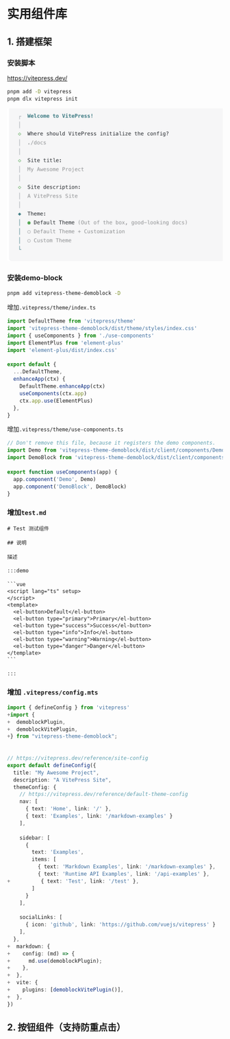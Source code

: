 # 实用组件库

## 1. 搭建框架

### 安装脚本

https://vitepress.dev/

```sh
pnpm add -D vitepress
pnpm dlx vitepress init
```

![Alt text](image.png)

### 安装demo-block

```sh
pnpm add vitepress-theme-demoblock -D
```

增加`.vitepress/theme/index.ts` 

```ts
import DefaultTheme from 'vitepress/theme'
import 'vitepress-theme-demoblock/dist/theme/styles/index.css'
import { useComponents } from './use-components'
import ElementPlus from 'element-plus'
import 'element-plus/dist/index.css'

export default {
  ...DefaultTheme,
  enhanceApp(ctx) {
    DefaultTheme.enhanceApp(ctx)
    useComponents(ctx.app)
    ctx.app.use(ElementPlus)
  },
}

```

增加`.vitepress/theme/use-components.ts` 

```ts
// Don't remove this file, because it registers the demo components.
import Demo from 'vitepress-theme-demoblock/dist/client/components/Demo.vue'
import DemoBlock from 'vitepress-theme-demoblock/dist/client/components/DemoBlock.vue'

export function useComponents(app) {
  app.component('Demo', Demo)
  app.component('DemoBlock', DemoBlock)
}
```

### 增加`test.md`

````
# Test 测试组件

## 说明

描述

:::demo

```vue
<script lang="ts" setup>
</script>
<template>
  <el-button>Default</el-button>
  <el-button type="primary">Primary</el-button>
  <el-button type="success">Success</el-button>
  <el-button type="info">Info</el-button>
  <el-button type="warning">Warning</el-button>
  <el-button type="danger">Danger</el-button>
</template>
```

:::
````

### 增加 `.vitepress/config.mts`

```ts
import { defineConfig } from 'vitepress'
+import {
+  demoblockPlugin,
+  demoblockVitePlugin,
+} from "vitepress-theme-demoblock";


// https://vitepress.dev/reference/site-config
export default defineConfig({
  title: "My Awesome Project",
  description: "A VitePress Site",
  themeConfig: {
    // https://vitepress.dev/reference/default-theme-config
    nav: [
      { text: 'Home', link: '/' },
      { text: 'Examples', link: '/markdown-examples' }
    ],

    sidebar: [
      {
        text: 'Examples',
        items: [
          { text: 'Markdown Examples', link: '/markdown-examples' },
          { text: 'Runtime API Examples', link: '/api-examples' },
+          { text: 'Test', link: '/test' },
        ]
      }
    ],

    socialLinks: [
      { icon: 'github', link: 'https://github.com/vuejs/vitepress' }
    ],
  },
+  markdown: {
+    config: (md) => {
+      md.use(demoblockPlugin);
+    },
+  },
+  vite: {
+    plugins: [demoblockVitePlugin()],
+  },
})

```





## 2. 按钮组件（支持防重点击）